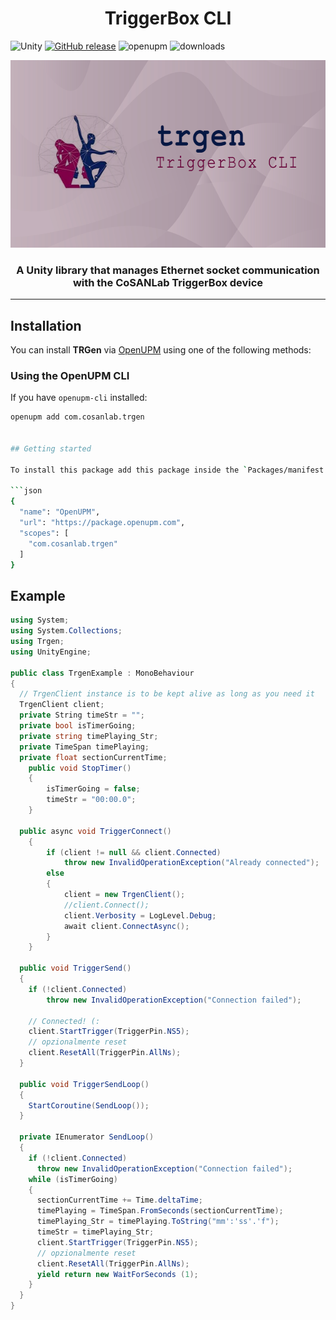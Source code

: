 <h1 align="center">TriggerBox CLI</h1>

![Unity](https://img.shields.io/badge/Unity-2022.3%2B-black?logo=unity)
[![GitHub release](https://img.shields.io/github/v/release/stefanolatini/trgen-unity?sort=semver)](https://github.com/stefanolatini/trgen-unity/releases)
![openupm](https://img.shields.io/badge/dynamic/json?color=brightgreen&label=downloads&query=%24.downloads&suffix=%2Fmonth&url=https%3A%2F%2Fpackage.openupm.com%2Fdownloads%2Fpoint%2Flast-month%2Fcom.cosanlab.trgen-importer)
![downloads](https://img.shields.io/badge/dynamic/json?color=brightgreen&label=downloads&query=%24.downloads&suffix=%2Fmonth&url=https%3A%2F%2Fpackage.openupm.com%2Fdownloads%2Fpoint%2Flast-month%2Fcom.cosanlab.trgen-importer)

<p align="center">
  <img src="images/banner.png" alt="TriggerBox Banner" width="600px" height="300px">
</p>

<h3 align="center"> A Unity library that manages Ethernet socket communication with the CoSANLab TriggerBox device </h3>

---

## Installation

You can install **TRGen** via [OpenUPM](https://openupm.com) using one of the following methods:

### Using the OpenUPM CLI

If you have `openupm-cli` installed:

```bash
openupm add com.cosanlab.trgen


## Getting started

To install this package add this package inside the `Packages/manifest.json` file

```json
{
  "name": "OpenUPM",
  "url": "https://package.openupm.com",
  "scopes": [
    "com.cosanlab.trgen"
  ]
}
```

## Example


```cs
using System;
using System.Collections;
using Trgen;
using UnityEngine;

public class TrgenExample : MonoBehaviour
{
  // TrgenClient instance is to be kept alive as long as you need it
  TrgenClient client;
  private String timeStr = "";
  private bool isTimerGoing;
  private string timePlaying_Str;
  private TimeSpan timePlaying;
  private float sectionCurrentTime;
    public void StopTimer()
    {
        isTimerGoing = false;
        timeStr = "00:00.0";
    }

  public async void TriggerConnect()
    {
        if (client != null && client.Connected)
            throw new InvalidOperationException("Already connected");
        else
        {
            client = new TrgenClient();
            //client.Connect();
            client.Verbosity = LogLevel.Debug;
            await client.ConnectAsync();
        }
    }

  public void TriggerSend()
  {
    if (!client.Connected)
        throw new InvalidOperationException("Connection failed");

    // Connected! (:
    client.StartTrigger(TriggerPin.NS5);
    // opzionalmente reset
    client.ResetAll(TriggerPin.AllNs);
  }

  public void TriggerSendLoop()
  {
    StartCoroutine(SendLoop());
  }

  private IEnumerator SendLoop()
  {
    if (!client.Connected)
      throw new InvalidOperationException("Connection failed");
    while (isTimerGoing)
    {
      sectionCurrentTime += Time.deltaTime;
      timePlaying = TimeSpan.FromSeconds(sectionCurrentTime);
      timePlaying_Str = timePlaying.ToString("mm':'ss'.'f");
      timeStr = timePlaying_Str;
      client.StartTrigger(TriggerPin.NS5);
      // opzionalmente reset
      client.ResetAll(TriggerPin.AllNs);
      yield return new WaitForSeconds (1);
    }
  }
}

```
